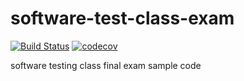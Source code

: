 # software-test-class-exam

[![Build Status](https://travis-ci.com/gra230434/software-test-class-exam.svg?branch=master)](https://travis-ci.com/gra230434/software-test-class-exam) [![codecov](https://codecov.io/gh/gra230434/software-test-class-exam/branch/master/graph/badge.svg)](https://codecov.io/gh/gra230434/software-test-class-exam)

software testing class final exam sample code
